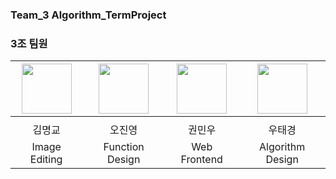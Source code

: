 ### Team_3 Algorithm_TermProject

### 3조 팀원
|<img src="https://github.com/Recarrdo.png" width="80">|<img src="https://github.com/OJOJIN.png" width="80">|<img src="https://github.com/MINUUUUUUUUUUUU.png" width="80">|<img src="https://github.com/wootaegyeoung.png" width="80">|
|:---:|:---:|:---:|:---:|
|[](https://github.com/Recarrdo)|[](https://github.com/OJOJIN)|[](https://github.com/MINUUUUUUUUUUUU)|[](https://github.com/wootaegyeoung)|
|김명교|오진영|권민우|우태경|
|Image Editing|Function Design|Web Frontend|Algorithm Design|

